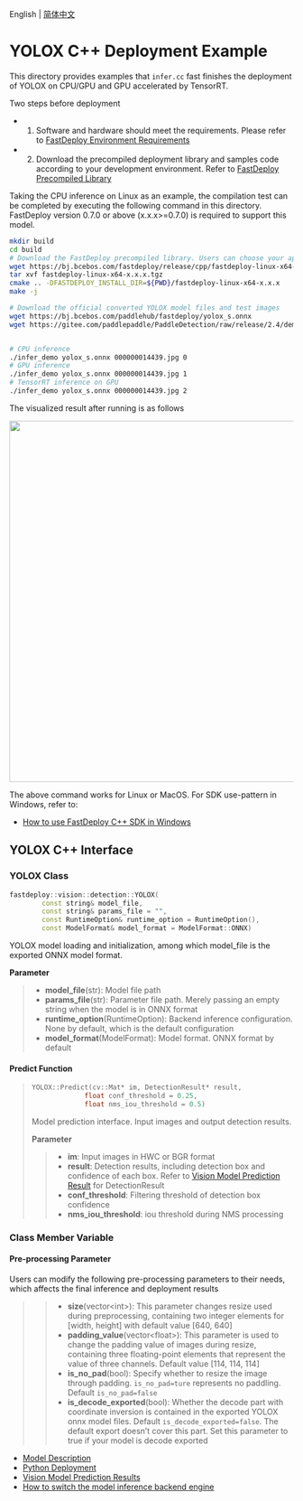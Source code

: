 English | [简体中文](README_CN.md)

# YOLOX C++ Deployment Example

This directory provides examples that `infer.cc` fast finishes the deployment of YOLOX on CPU/GPU and GPU accelerated by TensorRT. 

Two steps before deployment

- 1. Software and hardware should meet the requirements. Please refer to [FastDeploy Environment Requirements](../../../../../docs/cn/build_and_install/download_prebuilt_libraries.md)  
- 2. Download the precompiled deployment library and samples code according to your development environment. Refer to [FastDeploy Precompiled Library](../../../../../docs/cn/build_and_install/download_prebuilt_libraries.md)

Taking the CPU inference on Linux as an example, the compilation test can be completed by executing the following command in this directory. FastDeploy version 0.7.0 or above (x.x.x>=0.7.0) is required to support this model.

```bash
mkdir build
cd build
# Download the FastDeploy precompiled library. Users can choose your appropriate version in the `FastDeploy Precompiled Library` mentioned above 
wget https://bj.bcebos.com/fastdeploy/release/cpp/fastdeploy-linux-x64-x.x.x.tgz
tar xvf fastdeploy-linux-x64-x.x.x.tgz
cmake .. -DFASTDEPLOY_INSTALL_DIR=${PWD}/fastdeploy-linux-x64-x.x.x
make -j

# Download the official converted YOLOX model files and test images 
wget https://bj.bcebos.com/paddlehub/fastdeploy/yolox_s.onnx
wget https://gitee.com/paddlepaddle/PaddleDetection/raw/release/2.4/demo/000000014439.jpg


# CPU inference
./infer_demo yolox_s.onnx 000000014439.jpg 0
# GPU inference
./infer_demo yolox_s.onnx 000000014439.jpg 1
# TensorRT inference on GPU
./infer_demo yolox_s.onnx 000000014439.jpg 2
```

The visualized result after running is as follows

<img width="640" src="https://user-images.githubusercontent.com/67993288/184301746-04595d76-454a-4f07-8c7d-6f41418f8ae3.jpg">

The above command works for Linux or MacOS. For SDK use-pattern in Windows, refer to:

- [How to use FastDeploy C++ SDK in Windows](../../../../../docs/cn/faq/use_sdk_on_windows.md)

## YOLOX C++ Interface 

### YOLOX Class

```c++
fastdeploy::vision::detection::YOLOX(
        const string& model_file,
        const string& params_file = "",
        const RuntimeOption& runtime_option = RuntimeOption(),
        const ModelFormat& model_format = ModelFormat::ONNX)
```

YOLOX model loading and initialization, among which model_file is the exported ONNX model format.

**Parameter**

> * **model_file**(str): Model file path 
> * **params_file**(str): Parameter file path. Merely passing an empty string when the model is in ONNX format
> * **runtime_option**(RuntimeOption): Backend inference configuration. None by default, which is the default configuration
> * **model_format**(ModelFormat): Model format. ONNX format by default

#### Predict Function

> ```c++
> YOLOX::Predict(cv::Mat* im, DetectionResult* result,
>              float conf_threshold = 0.25,
>              float nms_iou_threshold = 0.5)
> ```
>
> Model prediction interface. Input images and output detection results.
>
> **Parameter**
>
> > * **im**: Input images in HWC or BGR format
> > * **result**: Detection results, including detection box and confidence of each box. Refer to [Vision Model Prediction Result](../../../../../docs/api/vision_results/) for DetectionResult 
> > * **conf_threshold**: Filtering threshold of detection box confidence
> > * **nms_iou_threshold**: iou threshold during NMS processing

### Class Member Variable

#### Pre-processing Parameter

Users can modify the following pre-processing parameters to their needs, which affects the final inference and deployment results

> > * **size**(vector&lt;int&gt;): This parameter changes resize used during preprocessing, containing two integer elements for [width, height]  with default value [640, 640]
> > * **padding_value**(vector&lt;float&gt;): This parameter is used to change the padding value of images during resize, containing three floating-point elements that represent the value of three channels. Default value [114, 114, 114]
> > * **is_no_pad**(bool): Specify whether to resize the image through padding. `is_no_pad=ture`  represents no paddling. Default `is_no_pad=false`
> > * **is_decode_exported**(bool): Whether the decode part with coordinate inversion is contained in the exported YOLOX onnx model files. Default `is_decode_exported=false`. The default export doesn’t cover this part. Set this parameter to true if your model is decode exported


- [Model Description](../../)
- [Python Deployment](../python)
- [Vision Model Prediction Results](../../../../../docs/api/vision_results/)
- [How to switch the model inference backend engine](../../../../../docs/cn/faq/how_to_change_backend.md)
